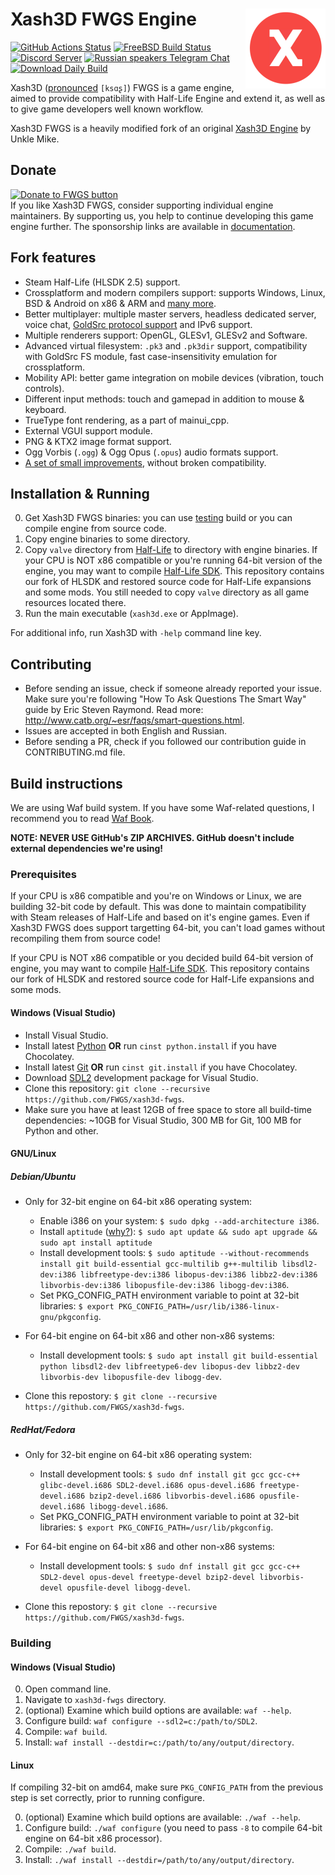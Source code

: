 # Xash3D FWGS Engine <img align="right" width="128" height="128" src="https://github.com/FWGS/xash3d-fwgs/raw/master/game_launch/icon-xash-material.png" alt="Xash3D FWGS icon" />
[![GitHub Actions Status](https://github.com/FWGS/xash3d-fwgs/actions/workflows/c-cpp.yml/badge.svg)](https://github.com/FWGS/xash3d-fwgs/actions/workflows/c-cpp.yml) [![FreeBSD Build Status](https://img.shields.io/cirrus/github/FWGS/xash3d-fwgs?label=freebsd%20build)](https://cirrus-ci.com/github/FWGS/xash3d-fwgs) \
[![Discord Server](https://img.shields.io/discord/355697768582610945?logo=Discord&label=International%20Discord%20chat)](http://fwgsdiscord.mentality.rip/) [![Russian speakers Telegram Chat](https://img.shields.io/badge/Russian_speakers_Telegram_chat-gray?logo=Telegram)](https://t.me/flyingwithgauss) \
[![Download Daily Build](https://img.shields.io/badge/downloads-testing-orange)](https://github.com/FWGS/xash3d-fwgs/releases/tag/continuous)

Xash3D ([pronounced](https://ipa-reader.com/?text=ks%C9%91%CA%82) `[ksɑʂ]`) FWGS is a game engine, aimed to provide compatibility with Half-Life Engine and extend it, as well as to give game developers well known workflow.

Xash3D FWGS is a heavily modified fork of an original [Xash3D Engine](https://www.moddb.com/engines/xash3d-engine) by Unkle Mike.

## Donate
[![Donate to FWGS button](https://img.shields.io/badge/Donate_to_FWGS-%3C3-magenta)](Documentation/donate.md) \
If you like Xash3D FWGS, consider supporting individual engine maintainers. By supporting us, you help to continue developing this game engine further. The sponsorship links are available in [documentation](Documentation/donate.md).

## Fork features
* Steam Half-Life (HLSDK 2.5) support.
* Crossplatform and modern compilers support: supports Windows, Linux, BSD & Android on x86 & ARM and [many more](Documentation/ports.md).
* Better multiplayer: multiple master servers, headless dedicated server, voice chat, [GoldSrc protocol support](Documentation/goldsrc-protocol-support.md) and IPv6 support.
* Multiple renderers support: OpenGL, GLESv1, GLESv2 and Software.
* Advanced virtual filesystem: `.pk3` and `.pk3dir` support, compatibility with GoldSrc FS module, fast case-insensitivity emulation for crossplatform.
* Mobility API: better game integration on mobile devices (vibration, touch controls).
* Different input methods: touch and gamepad in addition to mouse & keyboard.
* TrueType font rendering, as a part of mainui_cpp.
* External VGUI support module.
* PNG & KTX2 image format support.
* Ogg Vorbis (`.ogg`) & Ogg Opus (`.opus`) audio formats support.
* [A set of small improvements](Documentation/), without broken compatibility.

## Installation & Running
0) Get Xash3D FWGS binaries: you can use [testing](https://github.com/FWGS/xash3d-fwgs/releases/tag/continuous) build or you can compile engine from source code.
1) Copy engine binaries to some directory.
2) Copy `valve` directory from [Half-Life](https://store.steampowered.com/app/70/HalfLife/) to directory with engine binaries.
If your CPU is NOT x86 compatible or you're running 64-bit version of the engine, you may want to compile [Half-Life SDK](https://github.com/FWGS/hlsdk-portable).
This repository contains our fork of HLSDK and restored source code for Half-Life expansions and some mods.
You still needed to copy `valve` directory as all game resources located there.
3) Run the main executable (`xash3d.exe` or AppImage).

For additional info, run Xash3D with `-help` command line key.

## Contributing
* Before sending an issue, check if someone already reported your issue. Make sure you're following "How To Ask Questions The Smart Way" guide by Eric Steven Raymond. Read more: http://www.catb.org/~esr/faqs/smart-questions.html.
* Issues are accepted in both English and Russian.
* Before sending a PR, check if you followed our contribution guide in CONTRIBUTING.md file.

## Build instructions
We are using Waf build system. If you have some Waf-related questions, I recommend you to read [Waf Book](https://waf.io/book/).

**NOTE: NEVER USE GitHub's ZIP ARCHIVES. GitHub doesn't include external dependencies we're using!**

### Prerequisites
If your CPU is x86 compatible and you're on Windows or Linux, we are building 32-bit code by default. This was done to maintain compatibility with Steam releases of Half-Life and based on it's engine games.
Even if Xash3D FWGS does support targetting 64-bit, you can't load games without recompiling them from source code!

If your CPU is NOT x86 compatible or you decided build 64-bit version of engine, you may want to compile [Half-Life SDK](https://github.com/FWGS/hlsdk-portable).
This repository contains our fork of HLSDK and restored source code for Half-Life expansions and some mods.

#### Windows (Visual Studio)
* Install Visual Studio.
* Install latest [Python](https://python.org) **OR** run `cinst python.install` if you have Chocolatey.
* Install latest [Git](https://git-scm.com/download/win) **OR** run `cinst git.install` if you have Chocolatey.
* Download [SDL2](https://libsdl.org/download-2.0.php) development package for Visual Studio.
* Clone this repository: `git clone --recursive https://github.com/FWGS/xash3d-fwgs`.
* Make sure you have at least 12GB of free space to store all build-time dependencies: ~10GB for Visual Studio, 300 MB for Git, 100 MB for Python and other.

#### GNU/Linux
##### Debian/Ubuntu
* Only for 32-bit engine on 64-bit x86 operating system:
  * Enable i386 on your system: `$ sudo dpkg --add-architecture i386`.
  * Install `aptitude` ([why?](https://github.com/FWGS/xash3d-fwgs/issues/1828#issuecomment-2415131759)):  `$ sudo apt update && sudo apt upgrade && sudo apt install aptitude`
  * Install development tools: `$ sudo aptitude --without-recommends install git build-essential gcc-multilib g++-multilib libsdl2-dev:i386 libfreetype-dev:i386 libopus-dev:i386 libbz2-dev:i386 libvorbis-dev:i386 libopusfile-dev:i386 libogg-dev:i386`.
  * Set PKG_CONFIG_PATH environment variable to point at 32-bit libraries: `$ export PKG_CONFIG_PATH=/usr/lib/i386-linux-gnu/pkgconfig`.

* For 64-bit engine on 64-bit x86 and other non-x86 systems:
  * Install development tools: `$ sudo apt install git build-essential python libsdl2-dev libfreetype6-dev libopus-dev libbz2-dev libvorbis-dev libopusfile-dev libogg-dev`.

* Clone this repostory: `$ git clone --recursive https://github.com/FWGS/xash3d-fwgs`.

##### RedHat/Fedora
* Only for 32-bit engine on 64-bit x86 operating system:
  * Install development tools: `$ sudo dnf install git gcc gcc-c++ glibc-devel.i686 SDL2-devel.i686 opus-devel.i686 freetype-devel.i686 bzip2-devel.i686 libvorbis-devel.i686 opusfile-devel.i686 libogg-devel.i686`.
  * Set PKG_CONFIG_PATH environment variable to point at 32-bit libraries: `$ export PKG_CONFIG_PATH=/usr/lib/pkgconfig`.

* For 64-bit engine on 64-bit x86 and other non-x86 systems:
  * Install development tools: `$ sudo dnf install git gcc gcc-c++ SDL2-devel opus-devel freetype-devel bzip2-devel libvorbis-devel opusfile-devel libogg-devel`.

* Clone this repostory: `$ git clone --recursive https://github.com/FWGS/xash3d-fwgs`.

### Building
#### Windows (Visual Studio)
0) Open command line.
1) Navigate to `xash3d-fwgs` directory.
2) (optional) Examine which build options are available: `waf --help`.
3) Configure build: `waf configure --sdl2=c:/path/to/SDL2`.
4) Compile: `waf build`.
5) Install: `waf install --destdir=c:/path/to/any/output/directory`.

#### Linux
If compiling 32-bit on amd64, make sure `PKG_CONFIG_PATH` from the previous step is set correctly, prior to running configure.

0) (optional) Examine which build options are available: `./waf --help`.
1) Configure build: `./waf configure` (you need to pass `-8` to compile 64-bit engine on 64-bit x86 processor).
2) Compile: `./waf build`.
3) Install: `./waf install --destdir=/path/to/any/output/directory`.
